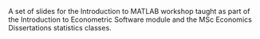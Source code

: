 A set of slides for the Introduction to MATLAB workshop taught as part of the Introduction to Econometric Software module and the MSc Economics Dissertations statistics classes.
